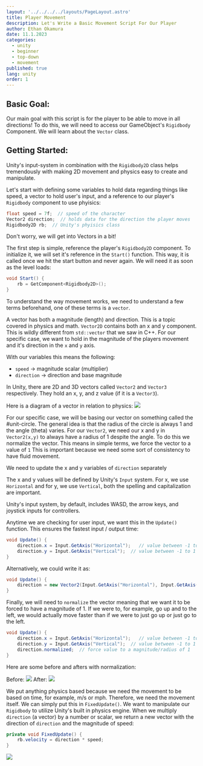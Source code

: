 ```yaml
---
layout: '../../../../layouts/PageLayout.astro'
title: Player Movement
description: Let's Write a Basic Movement Script For Our Player
author: Ethan Okamura
date: 11.1.2023
categories:
  - unity
  - beginner
  - top-down
  - movement
published: true
lang: unity
order: 1
---
```


## Basic Goal:
Our main goal with this script is for the player to be able to move in all directions! To do this, we will need to access our GameObject's `Rigidbody` Component. We will learn about the `Vector` class.

## Getting Started:
Unity's input-system in combination with the `Rigidbody2D` class helps tremendously with making 2D movement and physics easy to create and manipulate.

Let's start with defining some variables to hold data regarding things like speed, a vector to hold user's input, and a reference to our player's `Rigidbody` component to use phyisics:
```cs
float speed = 7f;  // speed of the character
Vector2 direction;  // holds data for the direction the player moves
Rigidbody2D rb;  // Unity's phyisics class
```
Don't worry, we will get into Vectors in a bit!

The first step is simple, reference the player's `Rigidbody2D` component. To initialize it, we will set it's reference in the `Start()` function. This way, it is called once we hit the start button and never again. We will need it as soon as the level loads:
```cs
void Start() {
	rb = GetComponent<Rigidbody2D>();
}
```

To understand the way movement works, we need to understand a few terms beforehand, one of these terms is a `vector`. 

A vector has both a magnitude (length) and direction. This is a topic covered in physics and math. `Vector2D` contains both an x and y component. This is wildly different from `std::vector` that we saw in C++. For our specific case, we want to hold in the magnitude of the players movement and it's direction in the `x` and `y` axis. 

With our variables this means the following:
- `speed` -> magnitude scalar (multiplier)
- `direction` -> direction and base magnitude

In Unity, there are 2D and 3D vectors called `Vector2` and `Vector3` respectively. They hold an x, y, and z value (if it is a `Vector3`).

Here is a diagram of a vector in relation to physics:
![](/imgs/unity/unity-topdown/BasicVector.png)

For our specific case, we will be basing our vector on something called the #unit-circle. The general idea is that the radius of the circle is always 1 and the angle (theta) varies. For our `Vector2`, we need our x and y in `Vector2(x,y)` to always have a radius of 1 despite the angle. To do this we normalize the vector. This means in simple terms, we force the vector to a value of `1` This is important because we need some sort of consistency to have fluid movement.

We need to update the x and y variables of `direction` separately

The x and y values will be defined by Unity's `Input` system. For x, we use `Horizontal` and for y, we use `Vertical`, both the spelling and capitalization are important.

Unity's input system, by default, includes WASD, the arrow keys, and joystick inputs for controllers.

Anytime we are checking for user input, we want this in the `Update()` function. This ensures the fastest input / output time:
```cs
void Update() {
	direction.x = Input.GetAxis("Horizontal");   // value between -1 to 1
	direction.y = Input.GetAxis("Vertical");  // value between -1 to 1
}
```
Alternatively, we could write it as:
```cs
void Update() {
	direction = new Vector2(Input.GetAxis("Horizontal"), Input.GetAxis("Vertical"));
}
```

Finally, we will need to `normalize` the vector meaning that we want it to be forced to have a magnitude of 1. If we were to, for example, go up and to the left, we would actually move faster than if we were to just go up or just go to the left.

```cs
void Update() {
	direction.x = Input.GetAxis("Horizontal");   // value between -1 to 1
	direction.y = Input.GetAxis("Vertical");  // value between -1 to 1
	direction.normalized;  // force value to a magnitude/radius of 1
}
```

Here are some before and afters with normalization:

Before:
![](/imgs/unity/unity-topdown/NonNormalized.png)
After:
![](/imgs/unity/unity-topdown/Normalized.png)

We put anything physics based because we need the movement to be based on time, for example, m/s or mph. Therefore, we need the movement itself. We can simply put this in `FixedUpdate()`. We want to manipulate our `Rigidbody` to utilize Unity's built in physics engine. When we multiply `direction` (a vector) by a number or scalar, we return a new vector with the direction of `direction` and the magnitude of speed:

```cs
private void FixedUpdate() {
	rb.velocity = direction * speed;
}
```
![](/imgs/unity/unity-topdown/VelocityVector.png)